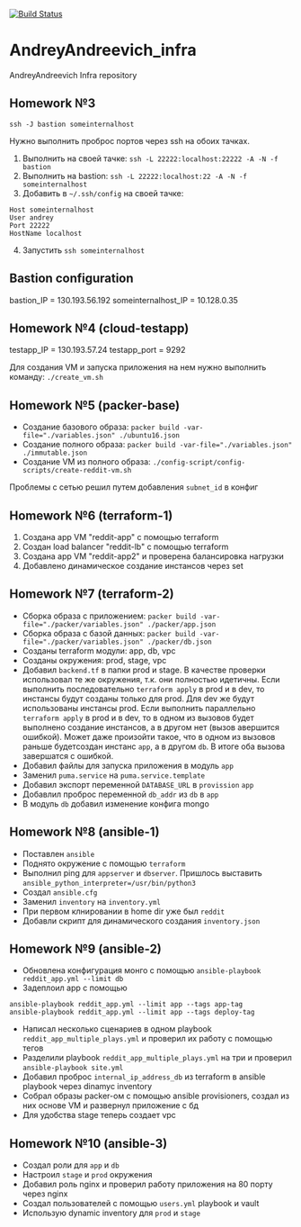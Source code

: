[![Build Status](https://travis-ci.com/Otus-DevOps-2020-08/AndreyAndreevich_infra.svg?branch=master)](https://travis-ci.com/Otus-DevOps-2020-08/AndreyAndreevich_infra)

# AndreyAndreevich_infra
AndreyAndreevich Infra repository

## Homework №3

`ssh -J bastion someinternalhost`

Нужно выполнить проброс портов через ssh на обоих тачках.
1. Выполнить на своей тачке: `ssh -L 22222:localhost:22222 -A -N -f bastion`
2. Выполнить на bastion: `ssh -L 22222:localhost:22 -A -N -f someinternalhost`
3. Добавить в `~/.ssh/config` на своей тачке:
```
Host someinternalhost
User andrey
Port 22222
HostName localhost
```
4. Запустить `ssh someinternalhost`

## Bastion configuration
bastion_IP = 130.193.56.192
someinternalhost_IP = 10.128.0.35

## Homework №4 (cloud-testapp)
testapp_IP = 130.193.57.24
testapp_port = 9292

Для создания VM и запуска приложения на нем нужно выполнить команду: `./create_vm.sh`

## Homework №5 (packer-base)

* Создание базового образа: `packer build -var-file="./variables.json" ./ubuntu16.json`
* Создание полного образа: `packer build -var-file="./variables.json" ./immutable.json`
* Создание VM из полного образа: `./config-script/config-scripts/create-reddit-vm.sh`

Проблемы с сетью решил путем добавления `subnet_id` в конфиг

## Homework №6 (terraform-1)

1. Создана app VM "reddit-app" с помощью terraform
2. Создан load balancer "reddit-lb" с помощью terraform
3. Создана app VM "reddit-app2" и проверена балансировка нагрузки
4. Добавлено динамическое создание инстансов через set

## Homework №7 (terraform-2)

* Сборка образа с приложением: `packer build -var-file="./packer/variables.json" ./packer/app.json`
* Сборка образа с базой данных: `packer build -var-file="./packer/variables.json" ./packer/db.json`
* Созданы terraform модули: app, db, vpc
* Созданы окружения: prod, stage, vpc
* Добавил `backend.tf` в папки prod и stage. В качестве проверки использовал те же окружения,
т.к. они полностью идетичны.
Если выполнить последовательно `terraform apply` в prod и в dev, то инстансы будут созданы только
для prod. Для dev же будут использованы инстансы prod.
Если выполнить параллельно `terraform apply` в prod и в dev, то в одном из вызовов будет выполнено
создание инстансов, а в другом нет (вызов авершится ошибкой). Может даже произойти такое, что в
одном из вызовов раньше будетсоздан инстанс `app`, а в другом `db`. В итоге оба вызова завершатся
с ошибкой.
* Добавил файлы для запуска приложения в модуль `app`
* Заменил `puma.service` на `puma.service.template`
* Добавил экспорт переменной `DATABASE_URL` в `provission` `app`
* Добавлил проброс переменной `db_addr` из `db` в `app`
* В модуль `db` добавил изменение конфига mongo

## Homework №8 (ansible-1)

* Поставлен `ansible`
* Поднято окружение с помощью `terraform`
* Выполнил ping для `appserver` и `dbserver`. Пришлось выставить `ansible_python_interpreter=/usr/bin/python3`
* Создал `ansible.cfg`
* Заменил `inventory` на `inventory.yml`
* При первом клнировании в home dir уже был `reddit`
* Добавли скрипт для динамического создания `inventory.json`

## Homework №9 (ansible-2)

* Обновлена конфигурация монго с помощью `ansible-playbook reddit_app.yml --limit db`
* Задеплоил app с помощью
```
ansible-playbook reddit_app.yml --limit app --tags app-tag
ansible-playbook reddit_app.yml --limit app --tags deploy-tag
```
* Написал несколько сценариев в одном playbook `reddit_app_multiple_plays.yml` и проверил их работу с помощью тегов
* Разделили playbook `reddit_app_multiple_plays.yml` на три и проверил `ansible-playbook site.yml`
* Добавил проброс `internal_ip_address_db` из terraform в ansible playbook через dinamyc inventory
* Собрал образы packer-ом c помощью ansible provisioners, создал из них основе VM и развернул приложение с бд
* Для удобства stage теперь создает vpc

## Homework №10 (ansible-3)

* Создал роли для `app` и `db`
* Настроил `stage` и `prod` окружения
* Добавил роль nginx и проверил работу приложения на 80 порту через nginx
* Создал пользователей с помощью `users.yml` playbook и vault
* Использую dynamic inventory для `prod` и `stage`
